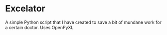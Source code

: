# Excelator
A simple Python script that I have created to save a bit of mundane work for a certain doctor. Uses OpenPyXL
